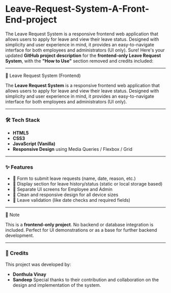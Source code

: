 # Leave-Request-System-A-Front-End-project
The Leave Request System is a responsive frontend web application that allows users to apply for leave and view their leave status. Designed with simplicity and user experience in mind, it provides an easy-to-navigate interface for both employees and administrators (UI only).
Sure! Here's your updated **GitHub project description** for the **frontend-only Leave Request System**, with the **"How to Use"** section removed and credits included:

---
 💼 Leave Request System (Frontend)

The **Leave Request System** is a responsive frontend web application that allows users to apply for leave and view their leave status. Designed with simplicity and user experience in mind, it provides an easy-to-navigate interface for both employees and administrators (UI only).

---

### 🛠️ Tech Stack

- **HTML5**
- **CSS3**
- **JavaScript (Vanilla)**
- **Responsive Design** using Media Queries / Flexbox / Grid

---

### ✨ Features

- 📝 Form to submit leave requests (name, date, reason, etc.)
- 📅 Display section for leave history/status (static or local storage based)
- 👤 Separate UI screens for Employee and Admin
- 🎨 Clean and responsive design for all device sizes
- 🚫 Leave validation (like date checks and required fields)

---

 📌 Note

This is a **frontend-only project**. No backend or database integration is included. Perfect for UI demonstrations or as a base for further backend development.

---

### 🙌 Credits

This project was developed by:
- **Donthula Vinay**
- **Sandeep**
Special thanks to their contribution and collaboration on the design and implementation of the system.
